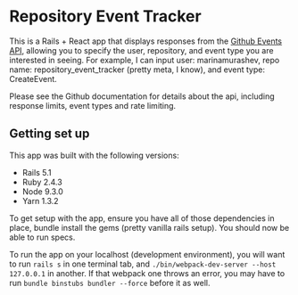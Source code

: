 # Repository Event Tracker

This is a Rails + React app that displays responses from the [Github Events API][1], allowing you to specify the user, repository, and event type you are interested in seeing.  For example, I can input user: marinamurashev, repo name: repository_event_tracker (pretty meta, I know), and event type: CreateEvent.

Please see the Github documentation for details about the api, including response limits, event types and rate limiting.

## Getting set up

This app was built with the following versions:

* Rails 5.1
* Ruby 2.4.3
* Node 9.3.0
* Yarn 1.3.2

To get setup with the app, ensure you have all of those dependencies in place, bundle install the gems (pretty vanilla rails setup). You should now be able to run specs.

To run the app on your localhost (development environment), you will want to run `rails s` in one terminal tab, and `./bin/webpack-dev-server --host 127.0.0.1` in another. If that webpack one throws an error, you may have to run `bundle binstubs bundler --force` before it as well.

[1]: https://developer.github.com/v3/activity/events/

